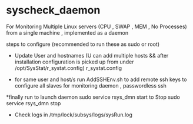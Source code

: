 syscheck_daemon
===============

For Monitoring Multiple Linux servers (CPU , SWAP , MEM , No Processes) from a single machine , implemented as a daemon 


steps to configure (recommended to run these as sudo or root)


* Update User and hostnames (U can add multiple hosts && after installation configuration is picked up from under /opt/SysStat/r_systat.config)
	r_systat.config

* for same user and host/s run AddSSHEnv.sh
	to add remote ssh keys to configure all slaves for monitoring daemon , passwordless ssh 

*finally run 
	  to launch daemon 
		sudo service rsys_dmn start	
	  to Stop 
		sudo service rsys_dmn stop

* Check logs in 
	/tmp/lock/subsys/logs/sysRun.log


